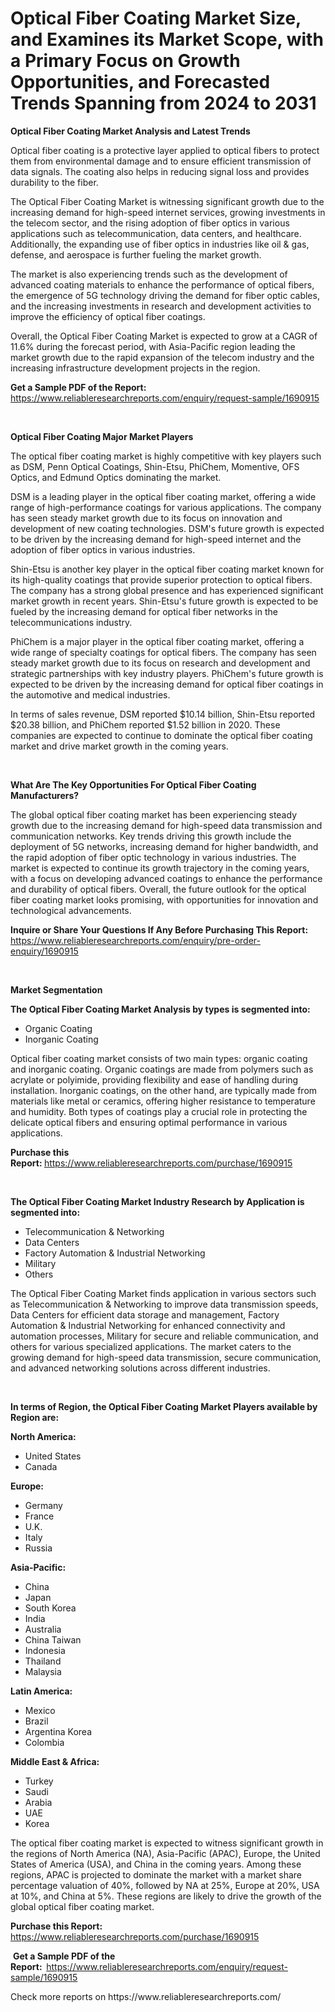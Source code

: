 <p><h1>Optical Fiber Coating Market Size, and Examines its Market Scope, with a Primary Focus on Growth Opportunities, and Forecasted Trends Spanning from 2024 to 2031</h1></p><p><strong>Optical Fiber Coating Market Analysis and Latest Trends</strong></p>
<p><p>Optical fiber coating is a protective layer applied to optical fibers to protect them from environmental damage and to ensure efficient transmission of data signals. The coating also helps in reducing signal loss and provides durability to the fiber.</p><p>The Optical Fiber Coating Market is witnessing significant growth due to the increasing demand for high-speed internet services, growing investments in the telecom sector, and the rising adoption of fiber optics in various applications such as telecommunication, data centers, and healthcare. Additionally, the expanding use of fiber optics in industries like oil & gas, defense, and aerospace is further fueling the market growth.</p><p>The market is also experiencing trends such as the development of advanced coating materials to enhance the performance of optical fibers, the emergence of 5G technology driving the demand for fiber optic cables, and the increasing investments in research and development activities to improve the efficiency of optical fiber coatings.</p><p>Overall, the Optical Fiber Coating Market is expected to grow at a CAGR of 11.6% during the forecast period, with Asia-Pacific region leading the market growth due to the rapid expansion of the telecom industry and the increasing infrastructure development projects in the region.</p></p>
<p><strong>Get a Sample PDF of the Report:&nbsp;</strong> <a href="https://www.reliableresearchreports.com/enquiry/request-sample/1690915">https://www.reliableresearchreports.com/enquiry/request-sample/1690915</a></p>
<p>&nbsp;</p>
<p><strong>Optical Fiber Coating Major Market Players</strong></p>
<p><p>The optical fiber coating market is highly competitive with key players such as DSM, Penn Optical Coatings, Shin-Etsu, PhiChem, Momentive, OFS Optics, and Edmund Optics dominating the market. </p><p>DSM is a leading player in the optical fiber coating market, offering a wide range of high-performance coatings for various applications. The company has seen steady market growth due to its focus on innovation and development of new coating technologies. DSM's future growth is expected to be driven by the increasing demand for high-speed internet and the adoption of fiber optics in various industries.</p><p>Shin-Etsu is another key player in the optical fiber coating market known for its high-quality coatings that provide superior protection to optical fibers. The company has a strong global presence and has experienced significant market growth in recent years. Shin-Etsu's future growth is expected to be fueled by the increasing demand for optical fiber networks in the telecommunications industry.</p><p>PhiChem is a major player in the optical fiber coating market, offering a wide range of specialty coatings for optical fibers. The company has seen steady market growth due to its focus on research and development and strategic partnerships with key industry players. PhiChem's future growth is expected to be driven by the increasing demand for optical fiber coatings in the automotive and medical industries.</p><p>In terms of sales revenue, DSM reported $10.14 billion, Shin-Etsu reported $20.38 billion, and PhiChem reported $1.52 billion in 2020. These companies are expected to continue to dominate the optical fiber coating market and drive market growth in the coming years.</p></p>
<p>&nbsp;</p>
<p><strong>What Are The Key Opportunities For Optical Fiber Coating Manufacturers?</strong></p>
<p><p>The global optical fiber coating market has been experiencing steady growth due to the increasing demand for high-speed data transmission and communication networks. Key trends driving this growth include the deployment of 5G networks, increasing demand for higher bandwidth, and the rapid adoption of fiber optic technology in various industries. The market is expected to continue its growth trajectory in the coming years, with a focus on developing advanced coatings to enhance the performance and durability of optical fibers. Overall, the future outlook for the optical fiber coating market looks promising, with opportunities for innovation and technological advancements.</p></p>
<p><strong>Inquire or Share Your Questions If Any Before Purchasing This Report:</strong> <a href="https://www.reliableresearchreports.com/enquiry/pre-order-enquiry/1690915">https://www.reliableresearchreports.com/enquiry/pre-order-enquiry/1690915</a></p>
<p>&nbsp;</p>
<p><strong>Market Segmentation</strong></p>
<p><strong>The Optical Fiber Coating Market Analysis by types is segmented into:</strong></p>
<p><ul><li>Organic Coating</li><li>Inorganic Coating</li></ul></p>
<p><p>Optical fiber coating market consists of two main types: organic coating and inorganic coating. Organic coatings are made from polymers such as acrylate or polyimide, providing flexibility and ease of handling during installation. Inorganic coatings, on the other hand, are typically made from materials like metal or ceramics, offering higher resistance to temperature and humidity. Both types of coatings play a crucial role in protecting the delicate optical fibers and ensuring optimal performance in various applications.</p></p>
<p><strong>Purchase this Report:&nbsp;</strong><a href="https://www.reliableresearchreports.com/purchase/1690915">https://www.reliableresearchreports.com/purchase/1690915</a></p>
<p>&nbsp;</p>
<p><strong>The Optical Fiber Coating Market Industry Research by Application is segmented into:</strong></p>
<p><ul><li>Telecommunication & Networking</li><li>Data Centers</li><li>Factory Automation & Industrial Networking</li><li>Military</li><li>Others</li></ul></p>
<p><p>The Optical Fiber Coating Market finds application in various sectors such as Telecommunication & Networking to improve data transmission speeds, Data Centers for efficient data storage and management, Factory Automation & Industrial Networking for enhanced connectivity and automation processes, Military for secure and reliable communication, and others for various specialized applications. The market caters to the growing demand for high-speed data transmission, secure communication, and advanced networking solutions across different industries.</p></p>
<p>&nbsp;</p>
<p><strong>In terms of Region, the Optical Fiber Coating Market Players available by Region are:</strong></p>
<p>
    <p> <strong> North America: </strong>
        <ul>
            <li>United States</li>
            <li>Canada</li>
        </ul>
        </p> 
    <p> <strong> Europe: </strong>
        <ul>
            <li>Germany</li>
            <li>France</li>
            <li>U.K.</li>
            <li>Italy</li>
            <li>Russia</li>
        </ul>
        </p> 
    <p> <strong> Asia-Pacific: </strong>
        <ul>
            <li>China</li>
            <li>Japan</li>
            <li>South Korea</li>
            <li>India</li>
            <li>Australia</li>
            <li>China Taiwan</li>
            <li>Indonesia</li>
            <li>Thailand</li>
            <li>Malaysia</li>
        </ul>
        </p> 
    <p> <strong> Latin America: </strong>
        <ul>
            <li>Mexico</li>
            <li>Brazil</li>
            <li>Argentina Korea</li>
            <li>Colombia</li>
        </ul>
        </p> 
    <p> <strong> Middle East & Africa: </strong>
        <ul>
            <li>Turkey</li>
            <li>Saudi</li>
            <li>Arabia</li>
            <li>UAE</li>
            <li>Korea</li>
        </ul>
    </p>
    </p>
<p><p>The optical fiber coating market is expected to witness significant growth in the regions of North America (NA), Asia-Pacific (APAC), Europe, the United States of America (USA), and China in the coming years. Among these regions, APAC is projected to dominate the market with a market share percentage valuation of 40%, followed by NA at 25%, Europe at 20%, USA at 10%, and China at 5%. These regions are likely to drive the growth of the global optical fiber coating market.</p></p>
<p><strong>Purchase this Report: </strong><a href="https://www.reliableresearchreports.com/purchase/1690915">https://www.reliableresearchreports.com/purchase/1690915</a></p>
<p>&nbsp;<strong>Get a Sample PDF of the Report:&nbsp;&nbsp;</strong><a href="https://www.reliableresearchreports.com/enquiry/request-sample/1690915">https://www.reliableresearchreports.com/enquiry/request-sample/1690915</a></p>
<p><strong></strong></p>
<p>Check more reports on https://www.reliableresearchreports.com/</p>